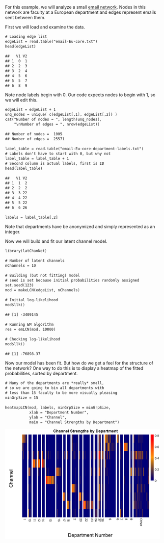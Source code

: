 For this example, we will analyze a small [email
network](https://snap.stanford.edu/data/email-Eu-core.html). Nodes in
this network are faculty at a European department and edges represent
emails sent between them.

First we will load and examine the data.

    # Loading edge list
    edgeList = read.table("email-Eu-core.txt")
    head(edgeList)

    ##   V1 V2
    ## 1  0  1
    ## 2  2  3
    ## 3  2  4
    ## 4  5  6
    ## 5  5  7
    ## 6  8  9

Note node labels begin with 0. Our code expects nodes to begin with 1,
so we will edit this.

    edgeList = edgeList + 1
    unq_nodes = unique( c(edgeList[,1], edgeList[,2]) ) 
    cat("Number of nodes = ", length(unq_nodes),
        "\nNumber of edges = ", nrow(edgeList))

    ## Number of nodes =  1005 
    ## Number of edges =  25571

    label_table = read.table("email-Eu-core-department-labels.txt")
    # Labels don't have to start with 0, but why not
    label_table = label_table + 1
    # Second column is actual labels, first is ID
    head(label_table)

    ##   V1 V2
    ## 1  1  2
    ## 2  2  2
    ## 3  3 22
    ## 4  4 22
    ## 5  5 22
    ## 6  6 26

    labels = label_table[,2]

Note that departments have be anonymized and simply represented as an
integer.

Now we will build and fit our latent channel model.

    library(latChanNet)

    # Number of latent channels
    nChannels = 10

    # Building (but not fitting) model
    # seed is set because initial probabilities randomly assigned
    set.seed(123)
    mod = makeLCN(edgeList, nChannels)

    # Initial log-likelihood
    mod$llk()

    ## [1] -3409145

    # Running EM algorithm
    res = emLCN(mod, 10000)

    # Checking log-likelihood
    mod$llk()

    ## [1] -76898.37

Now our model has been fit. But how do we get a feel for the structure
of the network? One way to do this is to display a heatmap of the fitted
probabilities, sorted by department.

    # Many of the departments are *really* small, 
    # so we are going to bin all departments with 
    # less than 15 faculty to be more visually pleasing
    minGrpSize = 15

    heatmapLCN(mod, labels, minGrpSize = minGrpSize, 
               xlab = "Department Number", 
               ylab = "Channel", 
               main = "Channel Strengths by Department")

![](emailExample_files/figure-markdown_strict/unnamed-chunk-4-1.png)
